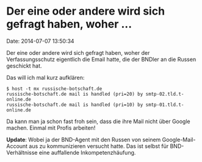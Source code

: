 Der eine oder andere wird sich gefragt haben, woher \...
========================================================

Date: 2014-07-07 13:50:34

Der eine oder andere wird sich gefragt haben, woher der
Verfassungsschutz eigentlich die Email hatte, die der BNDler an die
Russen geschickt hat.

Das will ich mal kurz aufklären:

    $ host -t mx russische-botschaft.de
    russische-botschaft.de mail is handled (pri=20) by smtp-02.tld.t-online.de
    russische-botschaft.de mail is handled (pri=10) by smtp-01.tld.t-online.de

Da kann man ja schon fast froh sein, dass die ihre Mail nicht über
Google machen. Einmal mit Profis arbeiten!

**Update**: Wobei ja der BND-Agent mit den Russen von seinem
Google-Mail-Account aus zu kommunizieren versucht hatte. Das ist selbst
für BND-Verhältnisse eine auffallende Inkompetenzhäufung.
